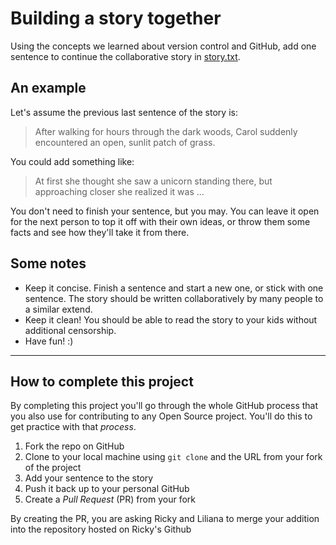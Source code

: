 # Building a story together

Using the concepts we learned about version control and GitHub, add one sentence to continue the collaborative story in [story.txt](story.txt).

## An example

Let's assume the previous last sentence of the story is:

>After walking for hours through the dark woods, Carol suddenly encountered an open, sunlit patch of grass.

You could add something like:

>At first she thought she saw a unicorn standing there, but approaching closer she realized it was ...

You don't need to finish your sentence, but you may. You can leave it open for the next person to top it off with their own ideas, or throw them some facts and see how they'll take it from there.

## Some notes

* Keep it concise. Finish a sentence and start a new one, or stick with one sentence. The story should be written collaboratively by many people to a similar extend.
* Keep it clean! You should be able to read the story to your kids without additional censorship.
* Have fun! :)

---

## How to complete this project

By completing this project you'll go through the whole GitHub process that you also use for contributing to any Open Source project. You'll do this to get practice with that _process_.

1. Fork the repo on GitHub
2. Clone to your local machine using `git clone` and the URL from your fork of the project
3. Add your sentence to the story
4. Push it back up to your personal GitHub
5. Create a _Pull Request_ (PR) from your fork

By creating the PR, you are asking Ricky and Liliana to merge your addition into the repository hosted on Ricky's Github
